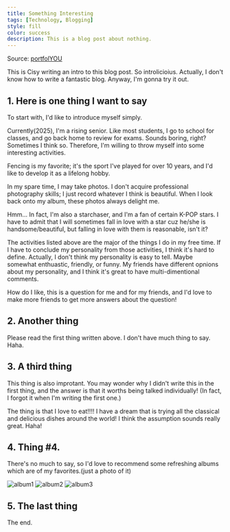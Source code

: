 ```yaml
---
title: Something Interesting
tags: [Technology, Blogging]
style: fill
color: success
description: This is a blog post about nothing.
---
```


Source: [portfolYOU](https://github.com/YoussefRaafatNasry/portfolYOU)

This is Cisy writing an intro to this blog post.  So introlicioius.
Actually, I don't know how to write a fantastic blog. Anyway, I'm gonna try it out.

## 1. Here is one thing I want to say

To start with, I'd like to introduce myself simply.

Currently(2025), I'm a rising senior. Like most students, I go to school for classes, and go back home to review for exams. Sounds boring, right?
Sometimes I think so. Therefore, I'm willing to throw myself into some interesting activities.

Fencing is my favorite; it's the sport I've played for over 10 years, and I'd like to develop it as a lifelong hobby.

In my spare time, I may take photos. I don't acquire professional photography skills; I just record whatever I think is beautiful. When I look back onto my album, these photos always delight me.

Hmm... In fact, I'm also a starchaser, and I'm a fan of certain K-POP stars. I have to admit that I will sometimes fall in love with a star cuz he/she is handsome/beautiful, but falling in love with them is reasonable, isn't it?

The activities listed above are the major of the things I do in my free time. If I have to conclude my personality from those activities, I think it's hard to define. Actually, I don't think my personality is easy to tell.
Maybe somewhat enthuastic, friendly, or funny. My friends have different opnions about my personality, and I think it's great to have multi-dimentional comments.

How do I like, this is a question for me and for my friends, and I'd love to make more friends to get more answers about the question!

## 2. Another thing

Please read the first thing written above. I don't have much thing to say. Haha.

## 3. A third thing

This thing is also improtant. You may wonder why I didn't write this in the first thing, and the answer is that it worths being talked individually! (In fact, I forgot it when I'm writing the first one.)

The thing is that I love to eat!!!! I have a dream that is trying all the classical and delicious dishes around the world! I think the assumption sounds really great. Haha!

## 4. Thing #4.

There's no much to say, so I'd love to recommend some refreshing albums which are of my favorites.(just a photo of it)

![album1](https://tse1.mm.bing.net/th/id/OIP.0ssoz0OZrNH9D5au5tALGgHaHa?r=0&rs=1&pid=ImgDetMain&o=7&rm=3)
![album2](https://is1-ssl.mzstatic.com/image/thumb/Music211/v4/12/3e/85/123e85da-0399-6463-55b4-7b867312a704/8804775373817.jpg/1200x1200bf-60.jpg)
![album3](https://i.scdn.co/image/ab67616d0000b27341004b70bac629980437c3aa)


## 5. The last thing

The end.
